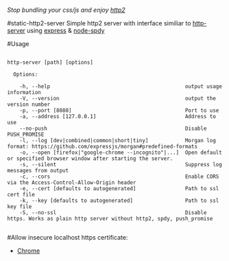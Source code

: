 *Stop bundling your css/js and enjoy [http2](https://http2.github.io/)*

#static-http2-server
Simple http2 server with interface similiar to [http-server](https://github.com/indexzero/http-server) using [express](https://github.com/expressjs/express) & [node-spdy](https://github.com/indutny/node-spdy)

#Usage

```

http-server [path] [options]

  Options:

    -h, --help                                            output usage information
    -V, --version                                         output the version number
    -p, --port [8080]                                     Port to use
    -a, --address [127.0.0.1]                             Address to use
    --no-push                                             Disable PUSH_PROMISE
    -l, --log [dev|combined|common|short|tiny]            Morgan log format: https://github.com/expressjs/morgan#predefined-formats
    -o, --open [firefox|"google-chrome --incognito"|...]  Open default or specified browser window after starting the server.
    -s, --silent                                          Suppress log messages from output
    -c, --cors                                            Enable CORS via the Access-Control-Allow-Origin header
    -e, --cert [defaults to autogenerated]                Path to ssl cert file
    -k, --key [defaults to autogenerated]                 Path to ssl key file
    -S, --no-ssl                                          Disable https. Works as plain http server without http2, spdy, push_promise


```

#Allow insecure localhost https certificate:
* [Chrome](chrome://flags/#allow-insecure-localhost)
